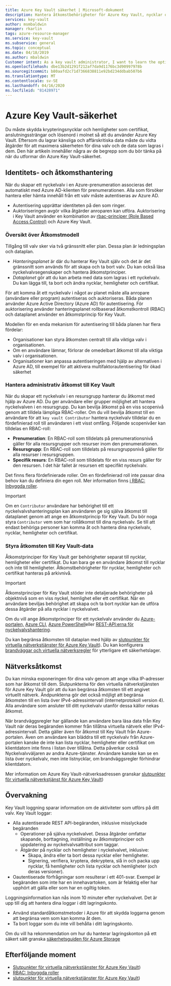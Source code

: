 ```yaml
---
title: Azure Key Vault säkerhet | Microsoft-dokument
description: Hantera åtkomstbehörigheter för Azure Key Vault, nycklar och hemligheter. Täcker autentiserings- och auktoriseringsmodellen för Key Vault och hur du skyddar nyckelvalvet.
services: key-vault
author: msmbaldwin
manager: rkarlin
tags: azure-resource-manager
ms.service: key-vault
ms.subservice: general
ms.topic: conceptual
ms.date: 04/18/2019
ms.author: mbaldwin
Customer intent: As a key vault administrator, I want to learn the options available to secure my vaults
ms.openlocfilehash: dbe13b2d1291f212af7da9d1176bc3d90997978b
ms.sourcegitcommit: b80aafd2c71d7366838811e92bd234ddbab507b6
ms.translationtype: MT
ms.contentlocale: sv-SE
ms.lasthandoff: 04/16/2020
ms.locfileid: "81428971"
---
```

# <a name="azure-key-vault-security"></a>Azure Key Vault-säkerhet

Du måste skydda krypteringsnycklar och hemligheter som certifikat, anslutningssträngar och lösenord i molnet så att du använder Azure Key Vault. Eftersom du lagrar känsliga och affärskritiska data måste du vidta åtgärder för att maximera säkerheten för dina valv och de data som lagras i dem. Den här artikeln innehåller några av de begrepp som du bör tänka på när du utformar din Azure Key Vault-säkerhet.

## <a name="identity-and-access-management"></a>Identitets- och åtkomsthantering

När du skapar ett nyckelvalv i en Azure-prenumeration associeras det automatiskt med Azure AD-klienten för prenumerationen. Alla som försöker hantera eller hämta innehåll från ett valv måste autentiseras av Azure AD.

- Autentisering upprättar identiteten på den som ringer.
- Auktoriseringen avgör vilka åtgärder anroparen kan utföra. Auktorisering i Key Vault använder en kombination av [rbac-principer (Role Based Access Control)](../../role-based-access-control/overview.md) och Azure Key Vault.

### <a name="access-model-overview"></a>Översikt över Åtkomstmodell

Tillgång till valv sker via två gränssnitt eller plan. Dessa plan är ledningsplan och dataplan.

- *Hanteringsplanet* är där du hanterar Key Vault själv och det är det gränssnitt som används för att skapa och ta bort valv. Du kan också läsa nyckelvalvsegenskaper och hantera åtkomstprinciper.
- *Dataplanet* gör att du kan arbeta med data som lagras i ett nyckelvalv. Du kan lägga till, ta bort och ändra nycklar, hemligheter och certifikat.

För att komma åt ett nyckelvalv i något av planet måste alla anropare (användare eller program) autentiseras och auktoriseras. Båda planen använder Azure Active Directory (Azure AD) för autentisering. För auktorisering använder hanteringsplanet rollbaserad åtkomstkontroll (RBAC) och dataplanet använder en åtkomstprincip för Key Vault.

Modellen för en enda mekanism för autentisering till båda planen har flera fördelar:

- Organisationer kan styra åtkomsten centralt till alla viktiga valv i organisationen.
- Om en användare lämnar, förlorar de omedelbart åtkomst till alla viktiga valv i organisationen.
- Organisationer kan anpassa autentiseringen med hjälp av alternativen i Azure AD, till exempel för att aktivera multifaktorautentisering för ökad säkerhet

### <a name="managing-administrative-access-to-key-vault"></a>Hantera administrativ åtkomst till Key Vault

När du skapar ett nyckelvalv i en resursgrupp hanterar du åtkomst med hjälp av Azure AD. Du ger användare eller grupper möjlighet att hantera nyckelvalven i en resursgrupp. Du kan bevilja åtkomst på en viss scopenivå genom att tilldela lämpliga RBAC-roller. Om du vill bevilja åtkomst till en användare för att `key vault Contributor` hantera nyckelvalv tilldelar du en fördefinierad roll till användaren i ett visst omfång. Följande scopenivåer kan tilldelas en RBAC-roll:

- **Prenumeration**: En RBAC-roll som tilldelats på prenumerationsnivå gäller för alla resursgrupper och resurser inom den prenumerationen.
- **Resursgrupp**: En RBAC-roll som tilldelats på resursgruppsnivå gäller för alla resurser i resursgruppen.
- **Specifik resurs**: En RBAC-roll som tilldelats för en viss resurs gäller för den resursen. I det här fallet är resursen ett specifikt nyckelvalv.

Det finns flera fördefinierade roller. Om en fördefinierad roll inte passar dina behov kan du definiera din egen roll. Mer information finns [i RBAC: Inbyggda roller](../../role-based-access-control/built-in-roles.md).

> [!IMPORTANT]
> Om en `Contributor` användare har behörighet till ett nyckelvalvshanteringsplan kan användaren ge sig själva åtkomst till dataplanet genom att ange en åtkomstprincip för Key Vault. Du bör noga styra `Contributor` vem som har rollåtkomst till dina nyckelvalv. Se till att endast behöriga personer kan komma åt och hantera dina nyckelvalv, nycklar, hemligheter och certifikat.

<a id="data-plane-access-control"></a>
### <a name="controlling-access-to-key-vault-data"></a>Styra åtkomsten till Key Vault-data

Åtkomstprinciper för Key Vault ger behörigheter separat till nycklar, hemligheter eller certifikat. Du kan bara ge en användare åtkomst till nycklar och inte till hemligheter. Åtkomstbehörigheter för nycklar, hemligheter och certifikat hanteras på arkivnivå.

> [!IMPORTANT]
> Åtkomstprinciper för Key Vault stöder inte detaljerade behörigheter på objektnivå som en viss nyckel, hemlighet eller ett certifikat. När en användare beviljas behörighet att skapa och ta bort nycklar kan de utföra dessa åtgärder på alla nycklar i nyckelvalvet.

Om du vill ange åtkomstprinciper för ett nyckelvalv använder du [Azure-portalen,](https://portal.azure.com/) [Azure CLI,](/cli/azure/install-azure-cli?view=azure-cli-latest) [Azure PowerShell](/powershell/azureps-cmdlets-docs)eller [REST-API:erna för nyckelvalvshantering](/rest/api/keyvault/).

Du kan begränsa åtkomsten till dataplan med hjälp av [slutpunkter för virtuella nätverkstjänster för Azure Key Vault](overview-vnet-service-endpoints.md)). Du kan konfigurera [brandväggar och virtuella nätverksregler](network-security.md) för ytterligare ett säkerhetslager.

## <a name="network-access"></a>Nätverksåtkomst

Du kan minska exponeringen för dina valv genom att ange vilka IP-adresser som har åtkomst till dem. Slutpunkterna för den virtuella nätverkstjänsten för Azure Key Vault gör att du kan begränsa åtkomsten till ett angivet virtuellt nätverk. Ändpunkterna gör det också möjligt att begränsa åtkomsten till en lista över IPv4-adressintervall (internetprotokoll version 4). Alla användare som ansluter till ditt nyckelvalv utanför dessa källor nekas åtkomst.

När brandväggsregler har gällande kan användare bara läsa data från Key Vault när deras begäranden kommer från tillåtna virtuella nätverk eller IPv4-adressintervall. Detta gäller även för åtkomst till Key Vault från Azure-portalen. Även om användare kan bläddra till ett nyckelvalv från Azure-portalen kanske de inte kan lista nycklar, hemligheter eller certifikat om klientdatorn inte finns i listan över tillåtna. Detta påverkar också Nyckelvalvväljaren av andra Azure-tjänster. Användare kanske kan se en lista över nyckelvalv, men inte listnycklar, om brandväggsregler förhindrar klientdatorn.

Mer information om Azure Key Vault-nätverksadressen granskar [slutpunkter för virtuella nätverkstjänst för Azure Key Vault](overview-vnet-service-endpoints.md))

## <a name="monitoring"></a>Övervakning

Key Vault loggning sparar information om de aktiviteter som utförs på ditt valv. Key Vault loggar:

- Alla autentiserade REST API-begäranden, inklusive misslyckade begäranden
  - Operationer på själva nyckelvalvet. Dessa åtgärder omfattar skapande, borttagning, inställning av åtkomstprinciper och uppdatering av nyckelvalvsattribut som taggar.
  - Åtgärder på nycklar och hemligheter i nyckelvalvet, inklusive:
    - Skapa, ändra eller ta bort dessa nycklar eller hemligheter.
    - Signering, verifiera, kryptera, dekryptera, slå in och packa upp nycklar, få hemligheter och lista nycklar och hemligheter (och deras versioner).
- Oautentiserade förfrågningar som resulterar i ett 401-svar. Exempel är begäranden som inte har en innehavartoken, som är felaktig eller har upphört att gälla eller som har en ogiltig token.

Loggningsinformation kan nås inom 10 minuter efter nyckelvalvet. Det är upp till dig att hantera dina loggar i ditt lagringskonto.

- Använd standardåtkomstmetoder i Azure för att skydda loggarna genom att begränsa vem som kan komma åt dem.
- Ta bort loggar som du inte vill behålla i ditt lagringskonto.

Om du vill ha rekommendation om hur du hanterar lagringskonton på ett säkert sätt granska [säkerhetsguiden för Azure Storage](../../storage/blobs/security-recommendations.md)

## <a name="next-steps"></a>Efterföljande moment

- [Slutpunkter för virtuella nätverkstjänster för Azure Key Vault](overview-vnet-service-endpoints.md))
- [RBAC: Inbyggda roller](../../role-based-access-control/built-in-roles.md)
- [slutpunkter för virtuella nätverkstjänster för Azure Key Vault](overview-vnet-service-endpoints.md))
